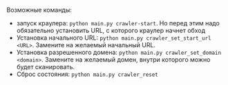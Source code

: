 Возможные команды:
* запуск краулера: `python main.py crawler-start`. Но перед этим надо обязательно установить URL, с которого краулер 
  начнет обход
* Установка начального URL: `python main.py crawler_set_start_url <URL>`. Замените <URL> на желаемый начальный URL.
* Установка разрешенного домена: `python main.py crawler_set_domain <domain>`. Замените <domain> на желаемый домен, 
  внутри которого можно будет сканировать.
* Сброс состояния: `python main.py crawler_reset`